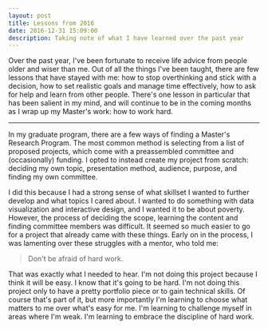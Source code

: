 ```yaml
---
layout: post
title: Lessons from 2016 
date: 2016-12-31 15:09:00
description: Taking note of what I have learned over the past year
---
```

<p>Over the past year, I've been fortunate to receive life advice from people older and wiser than me. Out of all the things I've been taught, there are few lessons that have stayed with me: how to stop overthinking and stick with a decision, how to set realistic goals and manage time effectively, how to ask for help and learn from other people. There's one lesson in particular that has been salient in my mind, and will continue to be in the coming months as I wrap up my Master's work: how to work hard. 

<hr>

<p>In my graduate program, there are a few ways of finding a Master's Research Program. The most common method is selecting from a list of proposed projects, which come with a preassembled committee and (occasionally) funding. I opted to instead create my project from scratch: deciding my own topic, presentation method, audience, purpose, and finding my own committee. 

<p>I did this because I had a strong sense of what skillset I wanted to further develop and what topics I cared about. I wanted to do something with data visualization and interactive design, and I wanted it to be about poverty. However, the process of deciding the scope, learning the content and finding committee members was difficult. It seemed so much easier to go for a project that already came with these things. Early on in the process, I was lamenting over these struggles with a mentor, who told me: 

<blockquote>
	Don't be afraid of hard work.
</blockquote>

<p>That was exactly what I needed to hear. I'm not doing this project because I think it will be easy. I know that it's going to be hard. I'm not doing this project only to have a pretty portfolio piece or to gain technical skills. Of course that's part of it, but more importantly I'm learning to choose what matters to me over what's easy for me. I'm learning to challenge myself in areas where I'm weak. I'm learning to embrace the discipline of hard work.

<!-- <hr>

<p>The second major lesson came out of my tendency to overthink decisions. I want to collect all and weigh all the relevant data surrounding a choice before I make it. While this works in some situations, One of my strengths is careful planning and organization, I am very good at planning and being organized. When making choices, I consider and weigh all possible outcomes. This is good  

<blockquote>
	Make a choice and stick with it.
</blockquote>

<hr>

<p>Finally, one of the meaningful books I read this year was <i>The Road to Character</i>, by David Brooks. I read it because I was trying to articulate who I wanted to be. I'm at a stage in my life where I'm looking to start a career, and with that comes dreams of what my professional life will be. What kind of job will I seek? What kind of work will I do? How will weigh the factors in this choice? Will I aim for well-paid and prestigious positions? Will I focus on work that I find meaningful and does good in the world? What kind of life will I seek?

<blockquote>
	Nothing that is worth doing can be achieved in our lifetime; therefore we must be saved by hope. Nothing which is true or beautiful or good makes complete sense in any immediate context of history; therefore we must be saved by faith. Nothing we do, however virtuous, can be accomplished alone; therefore we must be saved by love. No virtuous act is quite as virtuous from the standpoint of our friend or foe as it is from our standpoint. Therefore we must be saved by the final form of love which is forgiveness.

	- Reinhold Niebuhr
</blockquote>
 -->